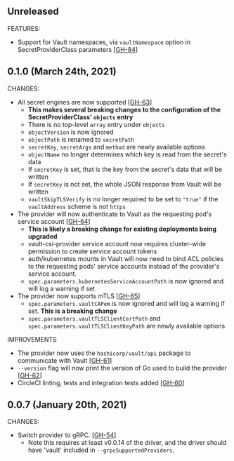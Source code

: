 ## Unreleased

FEATURES:

* Support for Vault namespaces, via `vaultNamespace` option in SecretProviderClass parameters [[GH-84](https://github.com/hashicorp/vault-csi-provider/pull/84)]

## 0.1.0 (March 24th, 2021)

CHANGES:

* All secret engines are now supported [[GH-63](https://github.com/hashicorp/vault-csi-provider/pull/63)]
  * **This makes several breaking changes to the configuration of the SecretProviderClass' `objects` entry**
  * There is no top-level `array` entry under `objects`
  * `objectVersion` is now ignored
  * `objectPath` is renamed to `secretPath`
  * `secretKey`, `secretArgs` and `method` are newly available options
  * `objectName` no longer determines which key is read from the secret's data
  * If `secretKey` is set, that is the key from the secret's data that will be written
  * If `secretKey` is not set, the whole JSON response from Vault will be written
  * `vaultSkipTLSVerify` is no longer required to be set to `"true"` if the `vaultAddress` scheme is not `https`
* The provider will now authenticate to Vault as the requesting pod's service account [[GH-64](https://github.com/hashicorp/vault-csi-provider/pull/64)]
  * **This is likely a breaking change for existing deployments being upgraded**
  * vault-csi-provider service account now requires cluster-wide permission to create service account tokens
  * auth/kubernetes mounts in Vault will now need to bind ACL policies to the requesting pods'
    service accounts instead of the provider's service account.
  * `spec.parameters.kubernetesServiceAccountPath` is now ignored and will log a warning if set
* The provider now supports mTLS [[GH-65](https://github.com/hashicorp/vault-csi-provider/pull/65)]
  * `spec.parameters.vaultCAPem` is now ignored and will log a warning if set. **This is a breaking change**
  * `spec.parameters.vaultTLSClientCertPath` and `spec.parameters.vaultTLSClientKeyPath` are newly available options

IMPROVEMENTS

* The provider now uses the `hashicorp/vault/api` package to communicate with Vault [[GH-61](https://github.com/hashicorp/vault-csi-provider/pull/61)]
* `--version` flag will now print the version of Go used to build the provider [[GH-62](https://github.com/hashicorp/vault-csi-provider/pull/62)]
* CircleCI linting, tests and integration tests added [[GH-60](https://github.com/hashicorp/vault-csi-provider/pull/60)]

## 0.0.7 (January 20th, 2021)

CHANGES:

* Switch provider to gRPC. [[GH-54](https://github.com/hashicorp/vault-csi-provider/pull/54)]
  * Note this requires at least v0.0.14 of the driver, and the driver should have 'vault' included in `--grpcSupportedProviders`.
